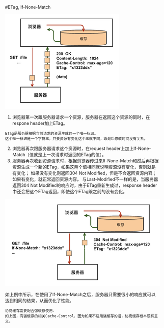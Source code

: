 #ETag, If-None-Match


![](/cache2.png)

1. 浏览器第一次跟服务器请求一个资源，服务器在返回这个资源的同时，在respone header加上ETag。
```
ETag是服务器根据当前请求的资源生成的一个唯一标识。
这个唯一标识是一个字符串，只要资源有变化这个串就不同，跟最后修改时间没有关系。
```

2. 浏览器再次跟服务器请求这个资源时，在request header上加上If-None-Match（值就是上一次请求时返回的ETag的值）。
3. 服务器再次收到资源请求时，根据浏览器传过来If-None-Match和然后再根据资源生成一个新的ETag，如果这两个值相同就说明资源没有变化，否则就是有变化；
如果没有变化则返回304 Not Modified，但是不会返回资源内容；
如果有变化，就正常返回资源内容。
与Last-Modified不一样的是，当服务器返回304 Not Modified的响应时，由于ETag重新生成过，response header中还会把这个ETag返回，即使这个ETag跟之前的没有变化。

![](/cache3.png)

如上例中所示，在使用了If-None-Match之后，服务器只需要很小的响应就可以达到相同的结果，从而优化了性能。

```
协商缓存需要配合强缓存使用.
如上图，有强缓存的相关Cache-Control，因为如果不启用强缓存的话，协商缓存根本没有意义。
```



